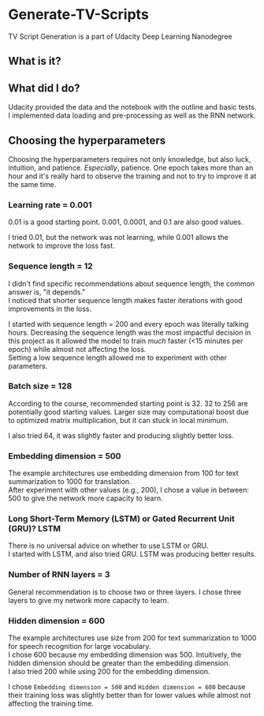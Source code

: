 # Generate-TV-Scripts
TV Script Generation is a part of Udacity Deep Learning Nanodegree

## What is it?

## What did I do?
Udacity provided the data and the notebook with the outline and basic tests. 
I implemented data loading and pre-processing as well as the RNN network.

## Choosing the hyperparameters
Choosing the hyperparameters requires not only knowledge, but also luck, intuition, and patience. *Especially*, patience. One epoch takes more than an hour and it's really hard to observe the training and not to try to improve it at the same time.  


### Learning rate = 0.001
0.01 is a good starting point. 0.001, 0.0001, and 0.1 are also good values.  

I tried 0.01, but the network was not learning, while 0.001 allows the network to improve the loss fast.

### Sequence length = 12
I didn't find specific recommendations about sequence length, the common answer is, "it depends."   
I noticed that shorter sequence length makes faster iterations with good improvements in the loss.  

I started with sequence length = 200 and every epoch was literally talking hours. Decreasing the sequence length was the most impactful decision in this project as it allowed the model to train _much_ faster (<15 minutes per epoch) while almost not affecting the loss.  
Setting a low sequence length allowed me to experiment with other parameters.

### Batch size = 128
According to the course, recommended starting point is 32. 32 to 256 are potentially good starting values.
Larger size may computational boost due to optimized matrix multiplication, but it can stuck in local minimum.  

I also tried 64, it was slightly faster and producing slightly better loss.


### Embedding dimension = 500
The example architectures use embedding dimension from 100 for text summarization to 1000 for translation.   
After experiment with other values (e.g., 200), I chose a value in between: 500 to give the network more capacity to learn.  

### Long Short-Term Memory (LSTM) or Gated Recurrent Unit (GRU)? LSTM
There is no universal advice on whether to use LSTM or GRU.  
I started with LSTM, and also tried GRU. LSTM was producing better results.

### Number of RNN layers = 3
General recommendation is to choose two or three layers. I chose three layers to give my network more capacity to learn.

### Hidden dimension = 600
The example architectures use size from 200 for text summarization to 1000 for speech recognition for large vocabulary.  
I chose 600 because my embedding dimension was 500. Intuitively, the hidden dimension should be greater than the embedding dimension.  
I also tried 200 while using 200 for the embedding dimension.  

I chose `Embedding dimension = 500` and `Hidden dimension = 600` because their training loss was slightly better than for lower values while almost not affecting the training time. 

